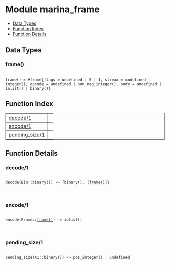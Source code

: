 

# Module marina_frame #
* [Data Types](#types)
* [Function Index](#index)
* [Function Details](#functions)

<a name="types"></a>

## Data Types ##




### <a name="type-frame">frame()</a> ###


<pre><code>
frame() = #frame{flags = undefined | 0 | 1, stream = undefined | integer(), opcode = undefined | non_neg_integer(), body = undefined | iolist() | binary()}
</code></pre>

<a name="index"></a>

## Function Index ##


<table width="100%" border="1" cellspacing="0" cellpadding="2" summary="function index"><tr><td valign="top"><a href="#decode-1">decode/1</a></td><td></td></tr><tr><td valign="top"><a href="#encode-1">encode/1</a></td><td></td></tr><tr><td valign="top"><a href="#pending_size-1">pending_size/1</a></td><td></td></tr></table>


<a name="functions"></a>

## Function Details ##

<a name="decode-1"></a>

### decode/1 ###

<pre><code>
decode(Bin::binary()) -&gt; {binary(), [<a href="#type-frame">frame()</a>]}
</code></pre>
<br />

<a name="encode-1"></a>

### encode/1 ###

<pre><code>
encode(Frame::<a href="#type-frame">frame()</a>) -&gt; iolist()
</code></pre>
<br />

<a name="pending_size-1"></a>

### pending_size/1 ###

<pre><code>
pending_size(X1::binary()) -&gt; pos_integer() | undefined
</code></pre>
<br />

